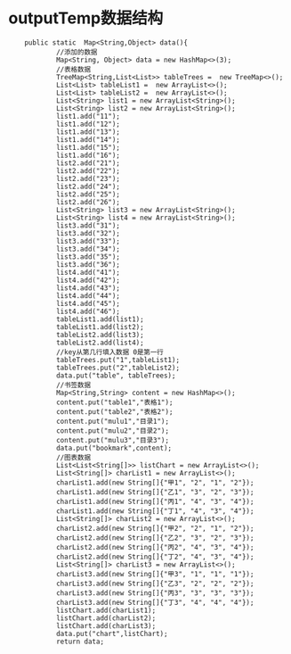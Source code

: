 # outputTemp数据结构
        public static  Map<String,Object> data(){
                //添加的数据
                Map<String, Object> data = new HashMap<>(3);
                //表格数据
                TreeMap<String,List<List>> tableTrees =  new TreeMap<>();
                List<List> tableList1 =  new ArrayList<>();
                List<List> tableList2 =  new ArrayList<>();
                List<String> list1 = new ArrayList<String>();
                List<String> list2 = new ArrayList<String>();
                list1.add("11");
                list1.add("12");
                list1.add("13");
                list1.add("14");
                list1.add("15");
                list1.add("16");
                list2.add("21");
                list2.add("22");
                list2.add("23");
                list2.add("24");
                list2.add("25");
                list2.add("26");
                List<String> list3 = new ArrayList<String>();
                List<String> list4 = new ArrayList<String>();
                list3.add("31");
                list3.add("32");
                list3.add("33");
                list3.add("34");
                list3.add("35");
                list3.add("36");
                list4.add("41");
                list4.add("42");
                list4.add("43");
                list4.add("44");
                list4.add("45");
                list4.add("46");
                tableList1.add(list1);
                tableList1.add(list2);
                tableList2.add(list3);
                tableList2.add(list4);
                //key从第几行填入数据 0是第一行
                tableTrees.put("1",tableList1);
                tableTrees.put("2",tableList2);
                data.put("table", tableTrees);
                //书签数据
                Map<String,String> content = new HashMap<>();
                content.put("table1","表格1");
                content.put("table2","表格2");
                content.put("mulu1","目录1");
                content.put("mulu2","目录2");
                content.put("mulu3","目录3");
                data.put("bookmark",content);
                //图表数据
                List<List<String[]>> listChart = new ArrayList<>();
                List<String[]> charList1 = new ArrayList<>();
                charList1.add(new String[]{"甲1", "2", "1", "2"});
                charList1.add(new String[]{"乙1", "3", "2", "3"});
                charList1.add(new String[]{"丙1", "4", "3", "4"});
                charList1.add(new String[]{"丁1", "4", "3", "4"});
                List<String[]> charList2 = new ArrayList<>();
                charList2.add(new String[]{"甲2", "2", "1", "2"});
                charList2.add(new String[]{"乙2", "3", "2", "3"});
                charList2.add(new String[]{"丙2", "4", "3", "4"});
                charList2.add(new String[]{"丁2", "4", "3", "4"});
                List<String[]> charList3 = new ArrayList<>();
                charList3.add(new String[]{"甲3", "1", "1", "1"});
                charList3.add(new String[]{"乙3", "2", "2", "2"});
                charList3.add(new String[]{"丙3", "3", "3", "3"});
                charList3.add(new String[]{"丁3", "4", "4", "4"});
                listChart.add(charList1);
                listChart.add(charList2);
                listChart.add(charList3);
                data.put("chart",listChart);
                return data;
        
